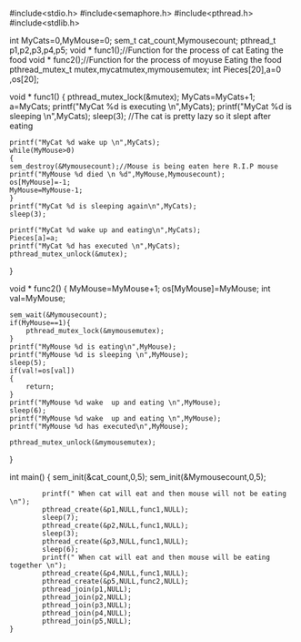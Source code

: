 #include<stdio.h>
#include<semaphore.h>
#include<pthread.h>
#include<stdlib.h>

int MyCats=0,MyMouse=0;
sem_t cat_count,Mymousecount;
pthread_t p1,p2,p3,p4,p5;
void * func1();//Function for the process of cat Eating the food
void * func2();//Function for the process of moyuse Eating the food
pthread_mutex_t mutex,mycatmutex,mymousemutex;
int Pieces[20],a=0 ,os[20];

void * func1()
{
	pthread_mutex_lock(&mutex);
	MyCats=MyCats+1;
	a=MyCats;
	printf("MyCat %d is  executing \n",MyCats);
	printf("MyCat %d is sleeping \n",MyCats);
	sleep(3); //The cat is pretty lazy so it slept after eating 
	
	printf("MyCat %d wake up \n",MyCats);
	while(MyMouse>0)
	{
	sem_destroy(&Mymousecount);//Mouse is being eaten here R.I.P mouse 
	printf("MyMouse %d died \n %d",MyMouse,Mymousecount);
	os[MyMouse]=-1;
	MyMouse=MyMouse-1;
	}
	printf("MyCat %d is sleeping again\n",MyCats);
	sleep(3);
	
	printf("MyCat %d wake up and eating\n",MyCats);
	Pieces[a]=a;
	printf("MyCat %d has executed \n",MyCats);
	pthread_mutex_unlock(&mutex);
}



void * func2()
{
		MyMouse=MyMouse+1;
		os[MyMouse]=MyMouse;
		int val=MyMouse;
	
	sem_wait(&Mymousecount);
	if(MyMouse==1){
		pthread_mutex_lock(&mymousemutex);
	}
	printf("MyMouse %d is eating\n",MyMouse);
	printf("MyMouse %d is sleeping \n",MyMouse);
	sleep(5);
	if(val!=os[val])
	{
		return;
	}
	printf("MyMouse %d wake  up and eating \n",MyMouse);
	sleep(6);
	printf("MyMouse %d wake  up and eating \n",MyMouse);
	printf("MyMouse %d has executed\n",MyMouse);
	
	pthread_mutex_unlock(&mymousemutex);
}




int main()
{
	sem_init(&cat_count,0,5);
	sem_init(&Mymousecount,0,5);
	
			printf(" When cat will eat and then mouse will not be eating \n");
			pthread_create(&p1,NULL,func1,NULL);
			sleep(7);
			pthread_create(&p2,NULL,func1,NULL);
			sleep(3);
			pthread_create(&p3,NULL,func1,NULL);
			sleep(6);
			printf(" When cat will eat and then mouse will be eating together \n");
			pthread_create(&p4,NULL,func1,NULL);
			pthread_create(&p5,NULL,func2,NULL);
			pthread_join(p1,NULL);
			pthread_join(p2,NULL);
			pthread_join(p3,NULL);
			pthread_join(p4,NULL);
			pthread_join(p5,NULL);
	}
